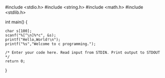 #include <stdio.h>
#include <string.h>
#include <math.h>
#include <stdlib.h>

int main() 
{
	
    char s[100];
    scanf("%[^\n]%*c", &s);
    printf("Hello,World!\n");
    printf("%s","Welcome to c programming.");
  	
    /* Enter your code here. Read input from STDIN. Print output to STDOUT */    
    return 0;
}

